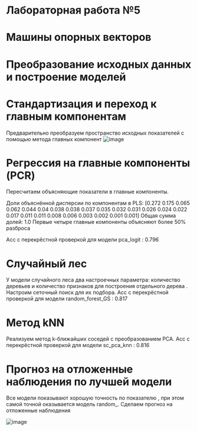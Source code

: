 # Лабораторная работа №5
# Машины опорных векторов
# Преобразование исходных данных и построение моделей
# Стандартизация и переход к главным компонентам
Предварительно преобразуем пространство исходных показателей с помощью метода главных компонент
![image](https://user-images.githubusercontent.com/93386717/207196595-bb20f717-9979-44d9-a7e4-d7d750de11f6.png)
  
# Регрессия на главные компоненты (PCR)
Пересчитаем объясняющие показатели в главные компоненты.
  
Доли объяснённой дисперсии по компонентам в PLS:
 [0.272 0.175 0.065 0.062 0.044 0.04  0.038 0.038 0.037 0.035 0.032 0.031
 0.026 0.024 0.022 0.017 0.011 0.011 0.008 0.006 0.003 0.002 0.001 0.001] 
Общая сумма долей: 1.0
Первые четыре главные компоненты объясняют более 50% разброса
  
Acc с перекрёстной проверкой 
для модели pca_logit : 0.796

  
# Случайный лес
У модели случайного леса два настроечных параметра: количество деревьев  и количество признаков для построения отдельного дерева . Настроим сеточный поиск для их подбора.
Acc с перекрёстной проверкой 
для модели random_forest_GS : 0.817

  
# Метод kNN
Реализуем метод k-ближайших соседей с преобразованием PCA.
Acc с перекрёстной проверкой 
для модели sc_pca_knn : 0.816

  
# Прогноз на отложенные наблюдения по лучшей модели
Все модели показывают хорошую точность по показателю , при этом самой точной оказывается модель random_. Сделаем прогноз на отложенные наблюдения

  
![image](https://user-images.githubusercontent.com/93386717/207196776-7e2e0bb3-def4-48f7-bef5-4a20d1e7778c.png)
